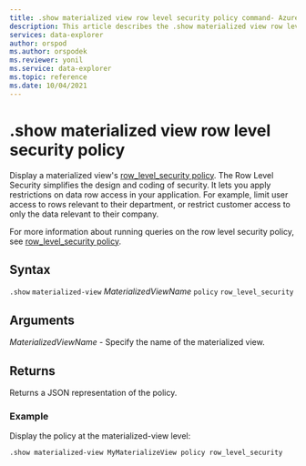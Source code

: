 ```yaml
---
title: .show materialized view row level security policy command- Azure Data Explorer
description: This article describes the .show materialized view row level security policy command in Azure Data Explorer.
services: data-explorer
author: orspod
ms.author: orspodek
ms.reviewer: yonil
ms.service: data-explorer
ms.topic: reference
ms.date: 10/04/2021
---
```

# .show materialized view row level security policy

Display a materialized view's [row_level_security policy](rowlevelsecuritypolicy.md). The Row Level Security simplifies the design and coding of security. It lets you apply restrictions on data row access in your application. For example, limit user access to rows relevant to their department, or restrict customer access to only the data relevant to their company.

For more information about running queries on the row level security policy, see [row_level_security policy](rowlevelsecuritypolicy.md).

## Syntax

`.show` `materialized-view` *MaterializedViewName* `policy` `row_level_security`

## Arguments

*MaterializedViewName* - Specify the name of the materialized view.

## Returns

Returns a JSON representation of the policy.

### Example

Display the policy at the materialized-view level:

```kusto
.show materialized-view MyMaterializeView policy row_level_security
```
